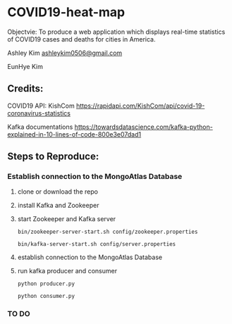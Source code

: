 # COVID19-heat-map
Objectvie: To produce a web application which displays real-time statistics of COVID19 cases and deaths for cities in America.

Ashley Kim ashleykim0506@gmail.com

EunHye Kim


## Credits:

COVID19 API:
    KishCom
		https://rapidapi.com/KishCom/api/covid-19-coronavirus-statistics
		
Kafka documentations
		https://towardsdatascience.com/kafka-python-explained-in-10-lines-of-code-800e3e07dad1
 
 
    
## Steps to Reproduce:

  ### Establish connection to the MongoAtlas Database
  
   1. clone or download the repo
   
   2. install Kafka and Zookeeper
   
   3. start Zookeeper and Kafka server
   
      `bin/zookeeper-server-start.sh config/zookeeper.properties`
      
      `bin/kafka-server-start.sh config/server.properties`
      
   4. establish connection to the MongoAtlas Database
   
   5. run kafka producer and consumer
   
       `python producer.py`
       
       `python consumer.py`
       
       
   ### TO DO
  
